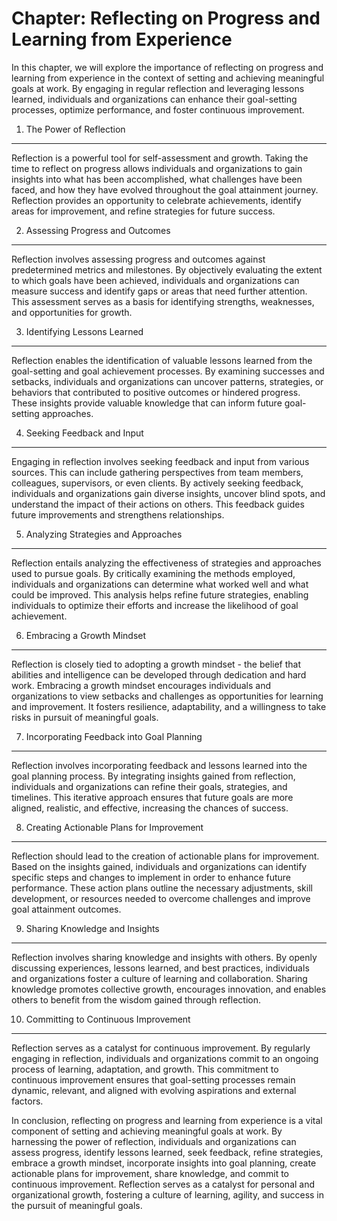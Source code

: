 Chapter: Reflecting on Progress and Learning from Experience
============================================================

In this chapter, we will explore the importance of reflecting on progress and learning from experience in the context of setting and achieving meaningful goals at work. By engaging in regular reflection and leveraging lessons learned, individuals and organizations can enhance their goal-setting processes, optimize performance, and foster continuous improvement.

1. The Power of Reflection
--------------------------

Reflection is a powerful tool for self-assessment and growth. Taking the time to reflect on progress allows individuals and organizations to gain insights into what has been accomplished, what challenges have been faced, and how they have evolved throughout the goal attainment journey. Reflection provides an opportunity to celebrate achievements, identify areas for improvement, and refine strategies for future success.

2. Assessing Progress and Outcomes
----------------------------------

Reflection involves assessing progress and outcomes against predetermined metrics and milestones. By objectively evaluating the extent to which goals have been achieved, individuals and organizations can measure success and identify gaps or areas that need further attention. This assessment serves as a basis for identifying strengths, weaknesses, and opportunities for growth.

3. Identifying Lessons Learned
------------------------------

Reflection enables the identification of valuable lessons learned from the goal-setting and goal achievement processes. By examining successes and setbacks, individuals and organizations can uncover patterns, strategies, or behaviors that contributed to positive outcomes or hindered progress. These insights provide valuable knowledge that can inform future goal-setting approaches.

4. Seeking Feedback and Input
-----------------------------

Engaging in reflection involves seeking feedback and input from various sources. This can include gathering perspectives from team members, colleagues, supervisors, or even clients. By actively seeking feedback, individuals and organizations gain diverse insights, uncover blind spots, and understand the impact of their actions on others. This feedback guides future improvements and strengthens relationships.

5. Analyzing Strategies and Approaches
--------------------------------------

Reflection entails analyzing the effectiveness of strategies and approaches used to pursue goals. By critically examining the methods employed, individuals and organizations can determine what worked well and what could be improved. This analysis helps refine future strategies, enabling individuals to optimize their efforts and increase the likelihood of goal achievement.

6. Embracing a Growth Mindset
-----------------------------

Reflection is closely tied to adopting a growth mindset - the belief that abilities and intelligence can be developed through dedication and hard work. Embracing a growth mindset encourages individuals and organizations to view setbacks and challenges as opportunities for learning and improvement. It fosters resilience, adaptability, and a willingness to take risks in pursuit of meaningful goals.

7. Incorporating Feedback into Goal Planning
--------------------------------------------

Reflection involves incorporating feedback and lessons learned into the goal planning process. By integrating insights gained from reflection, individuals and organizations can refine their goals, strategies, and timelines. This iterative approach ensures that future goals are more aligned, realistic, and effective, increasing the chances of success.

8. Creating Actionable Plans for Improvement
--------------------------------------------

Reflection should lead to the creation of actionable plans for improvement. Based on the insights gained, individuals and organizations can identify specific steps and changes to implement in order to enhance future performance. These action plans outline the necessary adjustments, skill development, or resources needed to overcome challenges and improve goal attainment outcomes.

9. Sharing Knowledge and Insights
---------------------------------

Reflection involves sharing knowledge and insights with others. By openly discussing experiences, lessons learned, and best practices, individuals and organizations foster a culture of learning and collaboration. Sharing knowledge promotes collective growth, encourages innovation, and enables others to benefit from the wisdom gained through reflection.

10. Committing to Continuous Improvement
----------------------------------------

Reflection serves as a catalyst for continuous improvement. By regularly engaging in reflection, individuals and organizations commit to an ongoing process of learning, adaptation, and growth. This commitment to continuous improvement ensures that goal-setting processes remain dynamic, relevant, and aligned with evolving aspirations and external factors.

In conclusion, reflecting on progress and learning from experience is a vital component of setting and achieving meaningful goals at work. By harnessing the power of reflection, individuals and organizations can assess progress, identify lessons learned, seek feedback, refine strategies, embrace a growth mindset, incorporate insights into goal planning, create actionable plans for improvement, share knowledge, and commit to continuous improvement. Reflection serves as a catalyst for personal and organizational growth, fostering a culture of learning, agility, and success in the pursuit of meaningful goals.
